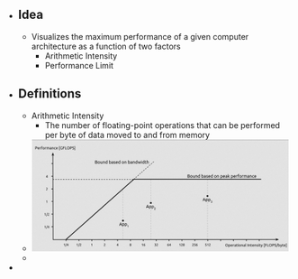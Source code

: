 - ## Idea
	- Visualizes the maximum performance of a given computer architecture as a function of two factors
		- Arithmetic Intensity
		- Performance Limit
- ## Definitions
	- Arithmetic Intensity
		- The number of floating-point operations that can be performed per byte of data moved to and from memory
	- ![image.png](../assets/image_1680811578714_0.png)
	-
-